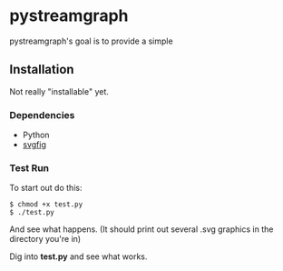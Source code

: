 # pystreamgraph

pystreamgraph's goal is to provide a simple 

## Installation

Not really "installable" yet. 

### Dependencies 

* Python
* [svgfig][1]

### Test Run

To start out do this:

    $ chmod +x test.py
    $ ./test.py
    
And see what happens. (It should print out several .svg graphics in the 
directory you're in)

Dig into **test.py** and see what works.

[1]: http://code.google.com/p/svgfig/


